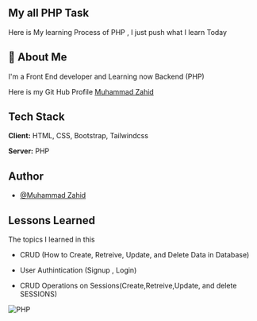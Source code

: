 
## My all PHP Task 

Here is My learning Process of PHP , I just push what I learn Today




## 🚀 About Me
I'm a Front End developer and Learning now Backend (PHP)

Here is my Git Hub Profile [Muhammad Zahid](https://github.com/ZAHIDKHATTAKCS)


## Tech Stack

**Client:** HTML, CSS, Bootstrap, Tailwindcss

**Server:** PHP


## Author

- [@Muhammad Zahid](https://zahidkhattak.vercel.app/)


## Lessons Learned

The topics I learned in this 

- CRUD (How to Create, Retreive, Update, and Delete Data in Database)

- User Authintication (Signup , Login)

- CRUD Operations on Sessions(Create,Retreive,Update, and delete SESSIONS)


![PHP](https://upload.wikimedia.org/wikipedia/commons/2/27/PHP-logo.svg)

